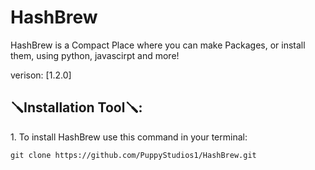 # HashBrew
HashBrew is a Compact Place where you can make Packages, or install them, using python, javascirpt and more!

verison: [1.2.0]

<h2>🪛Installation Tool🪛:</h2>

<p>1. To install HashBrew use this command in your terminal:</p>

```
git clone https://github.com/PuppyStudios1/HashBrew.git
```

